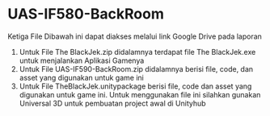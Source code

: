 # UAS-IF580-BackRoom

Ketiga File Dibawah ini dapat diakses melalui link Google Drive pada laporan
1. Untuk File The BlackJek.zip didalamnya terdapat file The BlackJek.exe untuk menjalankan Aplikasi Gamenya
2. Untuk File UAS-IF590-BackRoom.zip didalamnya berisi file, code, dan asset yang digunakan untuk game ini
3. Untuk File TheBlackJek.unitypackage berisi file, code dan asset yang digunakan untuk game ini. Untuk menggunakan file ini silahkan gunakan Universal 3D untuk pembuatan project awal di Unityhub
